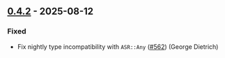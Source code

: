 ## [0.4.2] - 2025-08-12

### Fixed

- Fix nightly type incompatibility with `ASR::Any` ([#562]) (George Dietrich)

[0.4.2]: https://github.com/athena-framework/serializer/releases/tag/v0.4.2
[#562]: https://github.com/athena-framework/athena/pull/562
